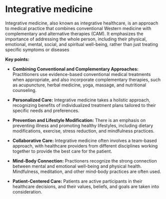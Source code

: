 # Integrative medicine

Integrative medicine, also known as integrative healthcare, is an approach to medical practice that combines conventional Western medicine with complementary and alternative therapies (CAM). It emphasizes the importance of addressing the whole person, including their physical, emotional, mental, social, and spiritual well-being, rather than just treating specific symptoms or diseases

**Key points:**

* **Combining Conventional and Complementary Approaches:** Practitioners use evidence-based conventional medical treatments when appropriate, and also incorporate complementary therapies, such as acupuncture, herbal medicine, yoga, massage, and nutritional counseling.

* **Personalized Care:** Integrative medicine takes a holistic approach, recognizing benefits of individualized treatment plans tailored to their specific needs and preferences.

* **Prevention and Lifestyle Modification:** There is an emphasis on preventing illness and promoting healthy lifestyles, including dietary modifications, exercise, stress reduction, and mindfulness practices.

* **Collaborative Care:** Integrative medicine often involves a team-based approach, with healthcare providers from different disciplines working together to provide the best care for the patient.

* **Mind-Body Connection:** Practioners recognize the strong connection between mental and emotional well-being and physical health. Mindfulness, meditation, and other mind-body practices are often used.

* **Patient-Centered Care:** Patients are active participants in their healthcare decisions, and their values, beliefs, and goals are taken into consideration.
